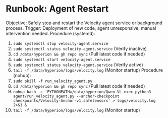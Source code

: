 # Runbook: Agent Restart
Objective: Safely stop and restart the Velocity agent service or background process.
Trigger: Deployment of new code, agent unresponsive, manual intervention needed.
Procedure (systemd):
1. `sudo systemctl stop velocity-agent.service`
2. `sudo systemctl status velocity-agent.service` (Verify inactive)
3. `cd /data/hyperion && gh repo sync` (Pull latest code if needed)
4. `sudo systemctl start velocity-agent.service`
5. `sudo systemctl status velocity-agent.service` (Verify active)
6. `tail -f /data/hyperion/logs/velocity.log` (Monitor startup)
Procedure (nohup):
1. `sudo pkill -f run_velocity_agent.py`
2. `cd /data/hyperion && gh repo sync` (Pull latest code if needed)
3. `nohup bash -c 'PYTHONPATH=/data/hyperion/Qwen-VL exec python3 agent/run_velocity_agent.py --anchor-checkpoint checkpoints/Velocity-Anchor-v1.safetensors' > logs/velocity.log 2>&1 &`
4. `tail -f /data/hyperion/logs/velocity.log` (Monitor startup)
